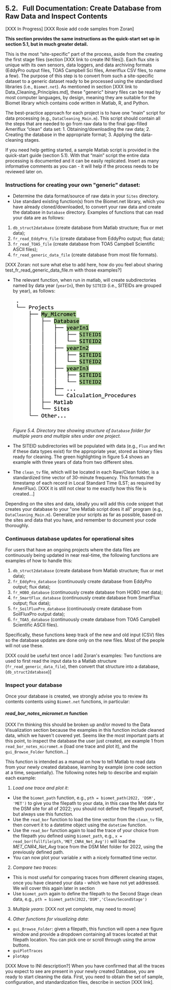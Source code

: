 ## 5.2. &nbsp; Full Documentation: Create Database from Raw Data and Inspect Contents

[XXX In Progress]
[XXX Rosie add code samples from Zoran]

**This section provides the same instructions as the quick-start set up in section 5.1, but in much greater detail.** 

This is the most “site-specific” part of the process, aside from the creating the first stage files (section [XXX link to create INI files]). Each flux site is unique with its own sensors, data loggers, and data archiving formats (EddyPro output files, TOA5 Campbell Sci files, Ameriflux CSV files, to name a few). The purpose of this step is to convert from such a site-specific dataset to a generic dataset ready to be processed using the standardised libraries (i.e., `Biomet.net`). As mentioned in section [XXX link to Data_Cleaning_Principles.md], these "generic" binary files can be read by most computer languages, by design, meaning they are suitable for the Biomet library which contains code written in Matlab, R, and Python. 

The best-practice approach for each project is to have one “main” script for data processing (e.g., `DataCleaning_Main.m`). This script should contain all the steps that are needed to go from raw data to the final gap-filled Ameriflux “clean” data set:
    1. Obtaining/downloading the raw data; 
    2. Creating the database in the appropriate format;
    3. Applying the data-cleaning stages.

If you need help getting started, a sample Matlab script is provided in the quick-start guide (section 5.1). With that “main” script the entire data processing is documented and it can be easily replicated. Insert as many informative comments as you can - it will help if the process needs to be reviewed later on. 

### Instructions for creating your own "generic" dataset:
* Determine the data format/source of raw data in your `Sites` directory. 
* Use standard existing function(s) from the Biomet.net library, which you have already cloned/downloaded, to convert your raw data and create the database in `Database` directory. Examples of functions that can read your data are as follows:
1. `db_struct2database` (create database from Matlab structure; flux or met data);
2. `fr_read_EddyPro_file` (create database from EddyPro output; flux data);
3. `fr_read_TOA5_file` (create database from TOA5 Campbell Scientific ASCII files);
4. `fr_read_generic_data_file` (create database from most file formats).

[XXX Zoran: not sure what else to add here, how do you feel about sharing test_fr_read_generic_data_file.m with those examples?]

* The relevant function, when run in matlab, will create subdirectories named by data year (`yearIn`), then by `SITEID` (i.e., SITEIDs are grouped by year), as follows:
    
    <img src="images/directory_trees/DirectoryTree5.jpg" alt="DirectoryTree:DatabaseDirectory&Subdirectories" width="400"/>

    *Figure 5.4. Directory tree showing structure of `Database` folder for multiple years and multiple sites under one project.* 

 * The SITEID subdirectories will be populated with data (e.g., `Flux` and `Met` if these data types exist) for the appropriate year, stored as binary files ready for cleaning. The green highlighting in figure 5.4 shows an example with three years of data from two different sites.

* The `clean_tv` file, which will be located in each Raw/Clean folder, is a standardized time vector of 30-minute frequency. This formats the timestamp of each record in Local Standard Time (LST; as required by AmeriFlux). [XXX it is still not clear to me exactly how this file is created...]


Depending on the sites and data, ideally you will add this code snippet that creates your database to your "one Matlab script does it all" program (e.g., `DataCleaning_Main.m`). Generalize your scripts as far as possible, based on the sites and data that you have, and remember to document your code thoroughly. 

### Continuous database updates for operational sites
For users that have an ongoing projects where the data files are continuously being updated in near real-time, the following functions are examples of how to handle this:
1. `db_struct2database` (create database from Matlab structure; flux or met data);
2. `fr_EddyPro_database` (continuously create database from EddyPro output; flux data);
3. `fr_HOBO_database` (continuously create database from HOBO met data);
4. `fr_SmartFlux_database` (continuously create database from SmartFlux output; flux data);
5. `fr_SoilFluxPro_database` (continuously create database from SoilFluxPro output data);
6. `fr_TOA5_database` (continuously create database from TOA5 Campbell Scientific ASCII files).

Specifically, these functions keep track of the new and old input (CSV) files so the database updates are done only on the new files. Most of the people will not use these.

[XXX could be useful text once I add Zoran's examples: Two functions are used to first read the input data to a Matlab structure (`fr_read_generic_data_file`), then convert that structure into a database, (`db_struct2database`)]


### Inspect your database 
Once your database is created, we strongly advise you to review its contents contents using `Biomet.net` functions, in particular:

#### *read_bor_notes_micromet.m* function

[XXX I'm thinking this should be broken up and/or moved to the Data Visualization section because the examples in this function include cleaned data, which we haven't covered yet. Seems like the most important parts at this point, to inspect the database the user just created, are example 1 from `read_bor_notes_micromet.m` (load one trace and plot it), and the `gui_Browse_Folder` function...]

This function is intended as a manual on how to tell Matlab to read data from your newly created database, learning by example (one code section at a time, sequentially). The following notes help to describe and explain each example:

1. *Load one trace and plot it*: 
* Use the `biomet_path` function, e.g., `pth = biomet_path(2022, 'DSM', 'MET')` to give you the filepath to your data, in this case the Met data for the DSM site for all of 2022; you should not define the filepath yourself, but always use this function. 
* Use the `read_bor` function to load the time vector from the `clean_tv` file, then convert it to a datetime object using the `datetime` function.
* Use the `read_bor` function again to load the trace of your choice from the filepath you defined using `biomet_path`, e.g., `x = read_bor(fullfile(pth,'MET_CNR4_Net_Avg'))` will load the *MET_CNR4_Net_Avg* trace from the DSM Met folder for 2022, using the previously defined path.
* You can now plot your variable *x* with a nicely formatted time vector. 

2. *Compare two traces*:
* This is most useful for comparing traces from different cleaning stages, once you have cleaned your data - which we have not yet addressed. We will cover this again later in section 
* Use `biomet_path` again to define the filepath to the Second Stage clean data, e.g., `pth = biomet_path(2022,'DSM','Clean/SecondStage')` 

3. *Multiple years*: [XXX not yet complete, may need to move]

4. *Other functions for visualizing data*:
* `gui_Browse_Folder`: given a filepath, this function will open a new figure window and provide a dropdown containing all traces located at that filepath location. You can pick one or scroll through using the arrow buttons.
* `guiPlotTraces`
* `plotApp`

[XXX Move to INI description?]
When you have confirmed that all the traces you expect to see are present in your newly created Database, you are ready to start cleaning the data. First, you need to obtain the set of sample, configuration, and standardization files, describe in section [XXX link].

